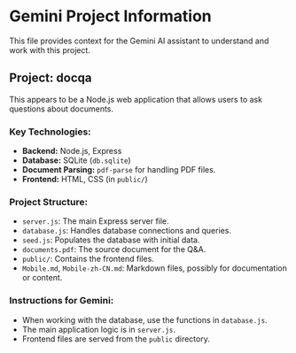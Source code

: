 # Gemini Project Information

This file provides context for the Gemini AI assistant to understand and work with this project.

## Project: docqa

This appears to be a Node.js web application that allows users to ask questions about documents.

### Key Technologies:

*   **Backend:** Node.js, Express
*   **Database:** SQLite (`db.sqlite`)
*   **Document Parsing:** `pdf-parse` for handling PDF files.
*   **Frontend:** HTML, CSS (in `public/`)

### Project Structure:

*   `server.js`: The main Express server file.
*   `database.js`: Handles database connections and queries.
*   `seed.js`: Populates the database with initial data.
*   `documents.pdf`: The source document for the Q&A.
*   `public/`: Contains the frontend files.
*   `Mobile.md`, `Mobile-zh-CN.md`: Markdown files, possibly for documentation or content.

### Instructions for Gemini:

*   When working with the database, use the functions in `database.js`.
*   The main application logic is in `server.js`.
*   Frontend files are served from the `public` directory.
